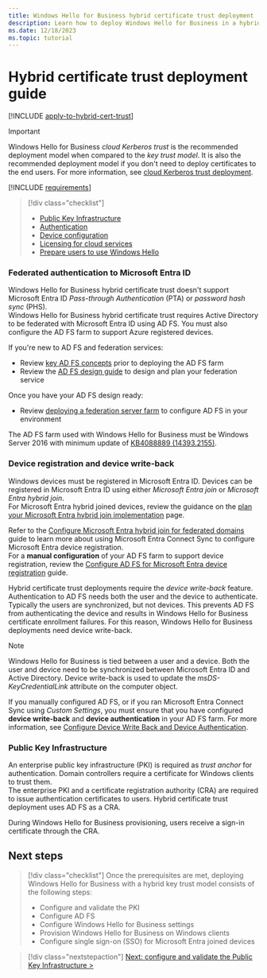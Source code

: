 ```yaml
---
title: Windows Hello for Business hybrid certificate trust deployment
description: Learn how to deploy Windows Hello for Business in a hybrid certificate trust scenario.
ms.date: 12/18/2023
ms.topic: tutorial
---
```


# Hybrid certificate trust deployment guide

[!INCLUDE [apply-to-hybrid-cert-trust](includes/apply-to-hybrid-cert-trust.md)]

> [!IMPORTANT]
> Windows Hello for Business *cloud Kerberos trust* is the recommended deployment model when compared to the *key trust model*. It is also the recommended deployment model if you don't need to deploy certificates to the end users. For more information, see [cloud Kerberos trust deployment](hybrid-cloud-kerberos-trust.md).

[!INCLUDE [requirements](includes/requirements.md)]

> [!div class="checklist"]
>
> - [Public Key Infrastructure](index.md#public-key-infrastructure-pki)
> - [Authentication](index.md#authentication)
> - [Device configuration](index.md#device-configuration)
> - [Licensing for cloud services](index.md#licensing-for-cloud-services)
> - [Prepare users to use Windows Hello](index.md#prepare-users-to-use-windows-hello)

### Federated authentication to Microsoft Entra ID

Windows Hello for Business hybrid certificate trust doesn't support Microsoft Entra ID *Pass-through Authentication* (PTA) or *password hash sync* (PHS).\
Windows Hello for Business hybrid certificate trust requires Active Directory to be federated with Microsoft Entra ID using AD FS. You must also configure the AD FS farm to support Azure registered devices.

If you're new to AD FS and federation services:

- Review [key AD FS concepts][SER-3] prior to deploying the AD FS farm
- Review the [AD FS design guide][SER-4] to design and plan your federation service

Once you have your AD FS design ready:

- Review [deploying a federation server farm][SER-2] to configure AD FS in your environment

The AD FS farm used with Windows Hello for Business must be Windows Server 2016 with minimum update of [KB4088889 (14393.2155)](https://support.microsoft.com/help/4088889).

### Device registration and device write-back

Windows devices must be registered in Microsoft Entra ID. Devices can be registered in Microsoft Entra ID using either *Microsoft Entra join* or *Microsoft Entra hybrid join*.\
For Microsoft Entra hybrid joined devices, review the guidance on the [plan your Microsoft Entra hybrid join implementation][AZ-8] page.

Refer to the [Configure Microsoft Entra hybrid join for federated domains][AZ-10] guide to learn more about using Microsoft Entra Connect Sync to configure Microsoft Entra device registration.\
For a **manual configuration** of your AD FS farm to support device registration, review the [Configure AD FS for Microsoft Entra device registration][AZ-11] guide.

Hybrid certificate trust deployments require the *device write-back* feature. Authentication to AD FS needs both the user and the device to authenticate. Typically the users are synchronized, but not devices. This prevents AD FS from authenticating the device and results in Windows Hello for Business certificate enrollment failures. For this reason, Windows Hello for Business deployments need device write-back.

> [!NOTE]
> Windows Hello for Business is tied between a user and a device. Both the user and device need to be synchronized between Microsoft Entra ID and Active Directory. Device write-back is used to update the *msDS-KeyCredentialLink* attribute on the computer object.

If you manually configured AD FS, or if you ran Microsoft Entra Connect Sync using *Custom Settings*, you must ensure that you have configured **device write-back** and **device authentication** in your AD FS farm. For more information, see [Configure Device Write Back and Device Authentication][SER-5].

### Public Key Infrastructure

An enterprise public key infrastructure (PKI) is required as *trust anchor* for authentication. Domain controllers require a certificate for Windows clients to trust them.\
The enterprise PKI and a certificate registration authority (CRA) are required to issue authentication certificates to users. Hybrid certificate trust deployment uses AD FS as a CRA.

During Windows Hello for Business provisioning, users receive a sign-in certificate through the CRA.

## Next steps

> [!div class="checklist"]
> Once the prerequisites are met, deploying Windows Hello for Business with a hybrid key trust model consists of the following steps:
>
> - Configure and validate the PKI
> - Configure AD FS
> - Configure Windows Hello for Business settings
> - Provision Windows Hello for Business on Windows clients
> - Configure single sign-on (SSO) for Microsoft Entra joined devices

> [!div class="nextstepaction"]
> [Next: configure and validate the Public Key Infrastructure >](hybrid-cert-trust-pki.md)

<!--links-->
[AZ-1]: /azure/active-directory/hybrid/how-to-connect-sync-whatis
[AZ-2]: /azure/multi-factor-authentication/multi-factor-authentication
[AZ-3]: /azure/multi-factor-authentication/multi-factor-authentication-whats-next
[AZ-8]: /azure/active-directory/devices/hybrid-azuread-join-plan
[AZ-10]: /azure/active-directory/devices/howto-hybrid-azure-ad-join#federated-domains
[AZ-11]: /azure/active-directory/devices/hybrid-azuread-join-manual

[SER-1]: /windows-server/identity/ad-fs/operations/configure-ad-fs-2016-and-azure-mfa
[SER-2]: /windows-server/identity/ad-fs/deployment/deploying-a-federation-server-farm
[SER-3]: /windows-server/identity/ad-fs/technical-reference/understanding-key-ad-fs-concepts
[SER-4]: /windows-server/identity/ad-fs/design/ad-fs-design-guide-in-windows-server-2012-r2
[SER-5]: /windows-server/identity/ad-fs/operations/configure-device-based-conditional-access-on-premises#configure-device-write-back-and-device-authentication
